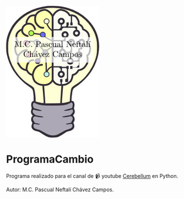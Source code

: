 
![](https://github.com/Cerebellum-ITM/ProgramaCambio/blob/master/Cere60PCC.jpg)

# ProgramaCambio 
Programa realizado para el canal de  :video_camera: youtube [Cerebellum](https://www.youtube.com/channel/UCngKMVEN9mc94vOvS8SFEGA?view_as=subscriber)
 en Python.

Autor: M.C. Pascual Neftalí Chávez Campos.



